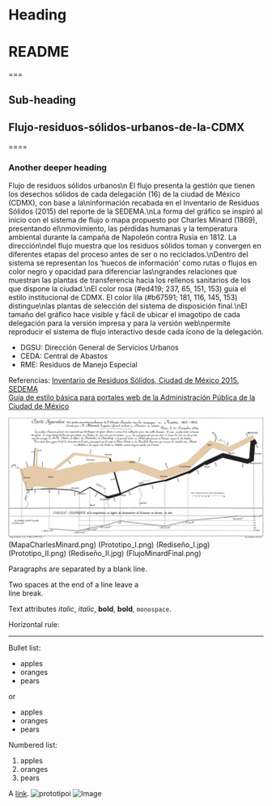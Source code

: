 # Heading
# README
===
## Sub-heading
## Flujo-residuos-sólidos-urbanos-de-la-CDMX
====

### Another deeper heading

Flujo de residuos sólidos urbanos\n El flujo presenta la gestión que tienen los desechos sólidos de cada delegación (16) de la ciudad de México (CDMX), con base a la\ninformación recabada en el Inventario de Residuos Sólidos (2015) del reporte de la SEDEMA.\nLa forma del gráfico se inspiró al inicio con el sistema de flujo o mapa propuesto por Charles Minard (1869), presentando el\nmovimiento, las pérdidas humanas y la temperatura ambiental durante la campaña de Napoleón contra Rusia en 1812. La dirección\ndel flujo muestra que los residuos sólidos toman y convergen en diferentes etapas del proceso antes de ser o no reciclados.\nDentro del sistema se representan los ‘huecos de información’ como rutas o flujos en color negro y opacidad para diferenciar las\ngrandes relaciones que muestran las plantas de transferencia hacia los rellenos sanitarios de los que dispone la ciudad.\nEl color rosa (#ed419; 237, 65, 151, 153) guía el estilo institucional de CDMX. El color lila (#b67591; 181, 116, 145, 153) distingue\nlas plantas de selección del sistema de disposición final.\nEl tamaño del gráfico hace visible y fácil de ubicar el imagotipo de cada delegación para la versión impresa y para la versión web\npermite reproducir el sistema de flujo interactivo desde cada ícono de la delegación.	

* DGSU: Dirección General de Servicios Urbanos
* CEDA: Central de Abastos
* RME: Residuos de Manejo Especial

Referencias:
[Inventario de Residuos Sólidos, Ciudad de México 2015. SEDEMA](http://www.cms.sedema.cdmx.gob.mx/storage/app/media/IRS-2015-14-dic-2016.compressed.pdf)	
[Guía de estilo básica para portales web de la Administración Pública de la Ciudad de México](http://www.cdmx.gob.mx/storage/app/media/Guia_Estilos_Sitios_Web_CDMX_v.1.3.pdf)	


<img src="data/MapaCharlesMinard.png">
(MapaCharlesMinard.png)
(Prototipo_I.png)
(Rediseño_I.jpg)	
(Prototipo_II.png)
(Rediseño_II.jpg)
(FlujoMinardFinal.png)

Paragraphs are separated
by a blank line.

Two spaces at the end of a line leave a  
line break.

Text attributes _italic_, *italic*, __bold__, **bold**, `monospace`.

Horizontal rule:

---

Bullet list:

  * apples
  * oranges
  * pears

or

  - apples
  - oranges
  - pears

Numbered list:

  1. apples
  2. oranges
  3. pears

A [link](http://example.com).
![prototipoi](https://user-images.githubusercontent.com/18044759/34275545-696eb8a0-e663-11e7-81c7-175ff66325d3.png)
![Image](https://upload.wikimedia.org/wikipedia/commons/f/f0/Image_icon.png)